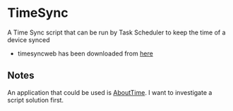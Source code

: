 # TimeSync

A Time Sync script that can be run by Task Scheduler to keep the time of a device synced

* timesyncweb has been downloaded from [here](https://answers.microsoft.com/en-us/windows/forum/all/how-to-force-windows-10-time-to-synch-with-a-time/20f3b546-af38-42fb-a2d0-d4df13cc8f43)

## Notes

An application that could be used is [AboutTime](https://www.softpedia.com/get/Desktop-Enhancements/Clocks-Time-Management/AboutTime.shtml). I want to investigate a script solution first.